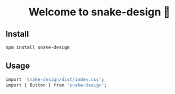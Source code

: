 <h1 align="center">Welcome to snake-design 👋</h1>

## Install

```sh
npm install snake-design
```

## Usage

```sh
import 'snake-design/dist/index.css';
import { Button } from 'snake-design';
```